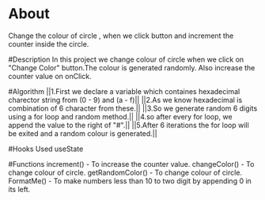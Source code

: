 # About
Change the colour of circle , when we click button and increment the counter inside the circle.

#Description
In this project we change colour of circle when we click on "Change Color" button.The colour is generated randomly.
Also increase the counter value on onClick.

#Algorithm
||1.First we declare a variable which containes hexadecimal charector string from (0 - 9) and (a - f)||
||2.As we know hexadecimal is combination of 6 character from these.||
||3.So we generate random 6 digits using a for loop and random method.||
||4.so after every for loop, we append the value to the right of "#".||
||5.After 6 iterations the for loop will be exited and a random colour is generated.||

#Hooks Used
useState 

#Functions
increment() - To increase the counter value.
changeColor() - To change colour of circle.
getRandomColor() - To change colour of circle.
FormatMe() - To make numbers less than 10 to two digit by appending 0 in its left.
